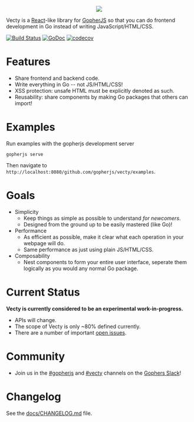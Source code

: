 <p align="center">
	<img src="https://drive.google.com/uc?id=0B2Crq763J1N4SnpwalZTeVE5RmM" />
</p>

Vecty is a [React](https://facebook.github.io/react/)-like library for [GopherJS](https://github.com/gopherjs/gopherjs) so that you can do frontend development in Go instead of writing JavaScript/HTML/CSS.

[![Build Status](https://travis-ci.org/gopherjs/vecty.svg?branch=master)](https://travis-ci.org/gopherjs/vecty) [![GoDoc](https://godoc.org/github.com/gopherjs/vecty?status.svg)](https://godoc.org/github.com/gopherjs/vecty) [![codecov](https://img.shields.io/codecov/c/github/gopherjs/vecty/master.svg)](https://codecov.io/gh/gopherjs/vecty)

Features
========

-	Share frontend and backend code.
-	Write everything in Go -- not JS/HTML/CSS!
-	XSS protection: unsafe HTML must be explicitly denoted as such.
-	Reusability: share components by making Go packages that others can import!

Examples
========

Run examples with the gopherjs development server

```
gopherjs serve
```

Then navigate to `http://localhost:8080/github.com/gopherjs/vecty/examples`. 

Goals
=====

-	Simplicity
	-	Keep things as simple as possible to understand *for newcomers*.
	-	Designed from the ground up to be easily mastered (like Go)!
-	Performance
	-	As efficient as possible, make it clear what each operation in your webpage will do.
	-	Same performance as just using plain JS/HTML/CSS.
-	Composability
	-	Nest components to form your entire user interface, seperate them logically as you would any normal Go package.

Current Status
==============

**Vecty is currently considered to be an experimental work-in-progress.**

-	APIs will change.
-	The scope of Vecty is only ~80% defined currently.
-	There are a number of important [open issues](https://github.com/gopherjs/vecty/issues).

Community
=========

- Join us in the [#gopherjs](https://gophers.slack.com/messages/gopherjs/) and [#vecty](https://gophers.slack.com/messages/vecty/) channels on the [Gophers Slack](https://gophersinvite.herokuapp.com/)!

Changelog
=========

See the [docs/CHANGELOG.md](docs/CHANGELOG.md) file.
